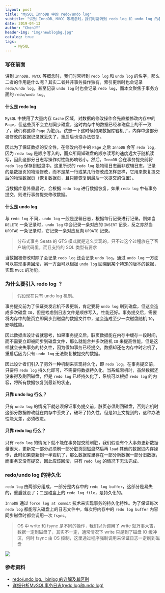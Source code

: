 ```yaml
---
layout: post
title: "MySQL InnoDB 中的 redo/undo log"
subtitle: "讲到 InnoDB、MVCC 等概念时，我们时常听到 redo log 和 undo log 的名字，那么二者的作用是什么呢"
date: 2019-04-13
author: "ChenJY"
header-img: "img/newblogbg.jpg"
catalog: true
tags: 
    - MySQL
---
```


### 写在前面

讲到 `InnoDB`、`MVCC` 等概念时，我们时常听到 `redo log` 和 `undo log` 的名字，那么二者的作用是什么呢？其实二者并非事务操作独有，索引更新时也会记录 `redo/undo log`，甚至记录 `undo log` 时也会记录 `redo log`，而本文聚焦于事务方面的 `redo/undo log`。

#### 什么是 redo log

`MySQL` 中使用了大量内存 `Cache` 区域，对数据的修改操作会先直接修改内存中的 `Page`，但这些页不会立刻同步磁盘，这时内存中的数据已经和磁盘上的不一致了，我们称这种 `Page` 为脏页。试想一下这时候如果数据库宕机了，内存中这部分被修改的数据记录就丢失了，重启后也没办法恢复。

因此为了保证数据的安全性，在修改内存中的 `Page` 之后 `InnoDB` 会写 `redo log`，因为 `redo log` 是顺序写入的，而众所周知磁盘的顺序读写的速度远大于随机读写，因此这部分日志写操作对性能影响较小。然后，`InnoDB` 会在事务提交前将 `redo log` 保存到磁盘中。这里所说的 `redo log` 是物理日志而非逻辑日志，记录的是数据页的物理修改，而不是某一行或某几行修改成怎样怎样，它用来恢复提交后的物理数据页（恢复数据页，且只能恢复到最后一次提交的位置）。

当数据库意外重启时，会根据 `redo log` 进行数据恢复，如果 `redo log` 中有事务提交，则进行事务提交修改数据。

#### 什么是 undo log

与 `redo log` 不同，`undo log` 一般是逻辑日志，根据每行记录进行记录。例如当 `DELETE` 一条记录时，`undo log` 中会记录一条对应的 `INSERT` 记录，反之亦然当 `UPDTAE` 一条记录时，它记录一条对应反向 `UPDATE` 记录。

> 分布式事务 Seata 的 GTS 模式就是这么实现的，只不过这个过程放在了客户端代码里，而且支持的 SQL 类型有要求

当数据被修改时除了会记录 `redo log` 还会记录 `undo log`，通过 `undo log` 一方面可以实现事务回滚，另一方面可以根据 `undo log` 回溯到某个特定的版本的数据，实现 `MVCC` 的功能。

### 为什么要引入 redo log ？

> 假设现在只有 undo log 机制。

事务提交前为了保证突发宕机不丢更新，肯定要将 `undo log` 刷到磁盘，但这会造成多次磁盘 `IO`，但是考虑到日志文件是顺序写入，性能还好。事务提交后，需要将内存中的脏页立即同步到磁盘的数据文件中，这会造成至少一次磁盘随机 `IO`，影响性能。

因此数据库设计者就思考，如果事务提交后，脏页数据能在内存中缓存一段时间，而不需要立即被同步到磁盘文件，那么就能合并多次随机 `IO` 来提高性能。但是这样就会丧失事务的持久性，因为假如事务已经提交，数据却还在内存中时宕机了，重启后因为只有 `undo log` 无法恢复被提交的数据。

因此设计者们引入了另外一种机制来实现持久化，即 `redo log`。在事务提交前，只要将 `redo log` 持久化即可，不需要将数据持久化。当系统宕机时，虽然数据还没来得及刷回磁盘，但是 `redo log` 已经持久化了，系统可以根据 `redo log` 的内容，将所有数据恢复到最新的状态。

#### 只靠 undo log 行么？

只有 `undo log` 的情况下就必须保证事务提交前，脏页必须刷回磁盘，否则宕机时这部分数据修改就在内存中丢失了，破坏了持久性，但是如上文提到的，这种办法性能太差，必须改进。

#### 只靠 redo log 行么？

只有 `redo log` 的情况下就不能在事务提交前刷脏，我们假设有个大事务更新数据量很大，更新完一部分必须刷一部分脏页回磁盘然后再 `load` 其他的数据进内存操作，此时如果更新到一半宕机了，那么数据库里存在一部分新数据一部分旧数据，而事务又没有提交，因此应该回滚，只有 `redo log` 的情况下无法完成。

### redo/undo log 的持久化

`redo log` 由两部分组成，一部分是内存中的 `redo log buffer`，这部分是易失的，重启就没了；二是磁盘上的 `redo log file`，是持久化的。

`InnoDB` 通过 `force log at commit` 技术来实现事务的持久化特性。为了保证每次 `redo log` 都能写入磁盘上的日志文件中，每次将内存中的 `redo log buffer` 内容同步磁盘时都会调用一次 `fsync`。

> OS 中 write 和 fsync 是不同的操作，我们以为调用了 write 就万事大吉，数据一定到磁盘了，其实不一定，通常情况下 write 只是到了磁盘 IO 缓冲区，何时 fsync 由 OS 控制，这里通过程序强制调用来保证日志一定刷到磁盘

![](http://ww1.sinaimg.cn/large/c3beb895ly1g212vf2ljjj20u20reju7.jpg)

### 参考资料

- [redo/undo log、binlog 的详解及其区别](https://www.jianshu.com/p/57c510f4ec28)
- [详细分析MySQL事务日志(redo log和undo log)](https://www.cnblogs.com/f-ck-need-u/archive/2018/05/08/9010872.html)